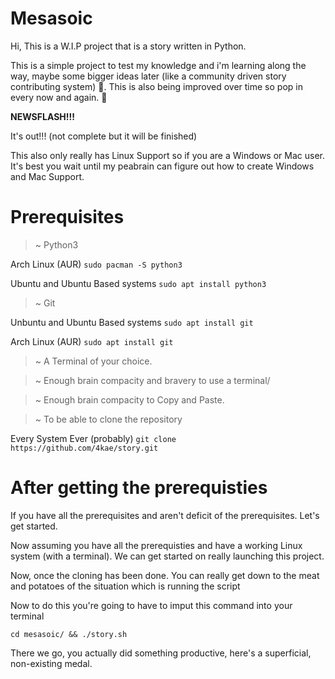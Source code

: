 # Mesasoic

Hi, This is a W.I.P project that is a story written in Python.

This is a simple project to test my knowledge and i'm learning along the way, maybe some bigger ideas later (like a community driven story contributing system) 👀. This is also being improved over time so pop in every now and again. 👀

 __NEWSFLASH!!!__

It's out!!! (not complete but it will be finished)

This also only really has Linux Support so if you are a Windows or Mac user. It's best you wait until my peabrain can figure out how to create Windows and Mac Support.

# Prerequisites

> ~ Python3

 Arch Linux (AUR)
`sudo pacman -S python3`

 Ubuntu and Ubuntu Based systems
`sudo apt install python3`

> ~  Git

Unbuntu and Ubuntu Based systems
`sudo apt install git`

Arch Linux (AUR)
`sudo apt install git`

> ~  A Terminal of your choice.

> ~  Enough brain compacity and bravery to use a terminal/

> ~  Enough brain compacity to Copy and Paste.

> ~  To be able to clone the repository

 Every System Ever (probably)
`git clone https://github.com/4kae/story.git`

# After getting the prerequisties
If you have all the prerequisites and aren't deficit of the prerequisites. Let's get started.

Now assuming you have all the prerequisties and have a working Linux system (with a terminal). We can get started on really launching this project.

Now, once the cloning has been done. You can really get down to the meat and potatoes of the situation which is running the script

Now to do this you're going to have to imput this command into your terminal

`cd mesasoic/ && ./story.sh`

There we go, you actually did something productive, here's a superficial, non-existing medal.
